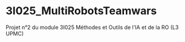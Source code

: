 # 3I025_MultiRobotsTeamwars

Projet n°2 du module 3I025 Méthodes et Outils de l'IA et de la RO (L3 UPMC) 
